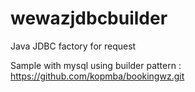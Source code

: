 # wewazjdbcbuilder
Java JDBC factory for request

Sample with mysql using builder pattern : https://github.com/kopmba/bookingwz.git
